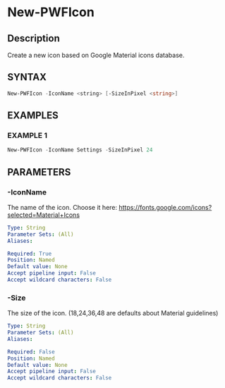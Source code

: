 # New-PWFIcon

## Description
Create a new icon based on Google Material icons database.

## SYNTAX
``` powershell
New-PWFIcon -IconName <string> [-SizeInPixel <string>]
```

## EXAMPLES

### EXAMPLE 1
```powershell
New-PWFIcon -IconName Settings -SizeInPixel 24
```

## PARAMETERS
### -IconName
The name of the icon. Choose it here: https://fonts.google.com/icons?selected=Material+Icons
```yaml
Type: String
Parameter Sets: (All)
Aliases:

Required: True
Position: Named
Default value: None
Accept pipeline input: False
Accept wildcard characters: False
```

### -Size
The size of the icon. (18,24,36,48 are defaults about Material guidelines)
```yaml
Type: String
Parameter Sets: (All)
Aliases:

Required: False
Position: Named
Default value: None
Accept pipeline input: False
Accept wildcard characters: False
```